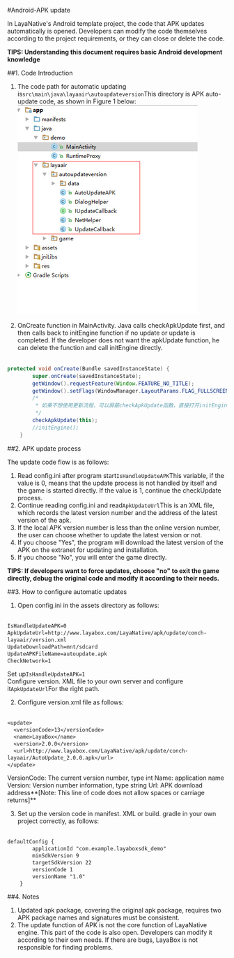#Android-APK update

In LayaNative's Android template project, the code that APK updates automatically is opened. Developers can modify the code themselves according to the project requirements, or they can close or delete the code.

**TIPS: Understanding this document requires basic Android development knowledge**

##1. Code Introduction

1. The code path for automatic updating is`src\main\java\layaair\autoupdateversion`This directory is APK auto-update code, as shown in Figure 1 below:
![图1](img/1.jpg)   


2. OnCreate function in MainActivity. Java calls checkApkUpdate first, and then calls back to initEngine function if no update or update is completed. If the developer does not want the apkUpdate function, he can delete the function and call initEngine directly.


```java

protected void onCreate(Bundle savedInstanceState) {
        super.onCreate(savedInstanceState);
        getWindow().requestFeature(Window.FEATURE_NO_TITLE);
        getWindow().setFlags(WindowManager.LayoutParams.FLAG_FULLSCREEN, WindowManager.LayoutParams.FLAG_FULLSCREEN);
        /*
         * 如果不想使用更新流程，可以屏蔽checkApkUpdate函数，直接打开initEngine函数
         */
        checkApkUpdate(this);
        //initEngine();
    }
```


##2. APK update process

The update code flow is as follows:
1. Read config.ini after program start`IsHandleUpdateAPK`This variable, if the value is 0, means that the update process is not handled by itself and the game is started directly. If the value is 1, continue the checkUpdate process.
2. Continue reading config.ini and read`ApkUpdateUrl`This is an XML file, which records the latest version number and the address of the latest version of the apk.
3. If the local APK version number is less than the online version number, the user can choose whether to update the latest version or not.
4. If you choose "Yes", the program will download the latest version of the APK on the extranet for updating and installation.
5. If you choose "No", you will enter the game directly.

**TIPS: If developers want to force updates, choose "no" to exit the game directly, debug the original code and modify it according to their needs.**

##3. How to configure automatic updates

1. Open config.ini in the assets directory as follows:

```

IsHandleUpdateAPK=0
ApkUpdateUrl=http://www.layabox.com/LayaNative/apk/update/conch-layaair/version.xml
UpdateDownloadPath=mnt/sdcard
UpdateAPKFileName=autoupdate.apk
CheckNetwork=1
```

Set up`IsHandleUpdateAPK=1`  
Configure version. XML file to your own server and configure it`ApkUpdateUrl`For the right path.

2. Configure version.xml file as follows:

```

<update>
  <versionCode>13</versionCode>
  <name>LayaBox</name>
  <version>2.0.0</version>
  <url>http://www.layabox.com/LayaNative/apk/update/conch-layaair/AutoUpdate_2.0.0.apk</url>
</update>
```

VersionCode: The current version number, type int
Name: application name
Version: Version number information, type string
Url: APK download address**[Note: This line of code does not allow spaces or carriage returns]**   

3. Set up the version code in manifest. XML or build. gradle in your own project correctly, as follows:

```

defaultConfig {
        applicationId "com.example.layaboxsdk_demo"
        minSdkVersion 9
        targetSdkVersion 22
        versionCode 1
        versionName "1.0"
    }
```


##4. Notes

1. Updated apk package, covering the original apk package, requires two APK package names and signatures must be consistent.
2. The update function of APK is not the core function of LayaNative engine. This part of the code is also open. Developers can modify it according to their own needs. If there are bugs, LayaBox is not responsible for finding problems.